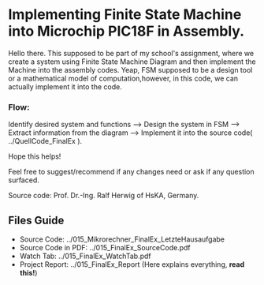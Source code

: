 # Implementing Finite State Machine into Microchip PIC18F in Assembly.

Hello there. This supposed to be part of my school's assignment, where we create a system using Finite State Machine Diagram and then implement the Machine into the assembly codes. Yeap, FSM supposed to be a design tool or a mathematical model of computation,however, in this code, we can actually implement it into the code.

### Flow:
Identify desired system and functions --> Design the system in FSM --> Extract information from the diagram --> Implement it into the source code( ../QuellCode_FinalEx ).

Hope this helps!

Feel free to suggest/recommend if any changes need or ask if any question surfaced.

Source code: Prof. Dr.-Ing. Ralf Herwig of HsKA, Germany.

## Files Guide
- Source Code: ../015_Mikrorechner_FinalEx_LetzteHausaufgabe
- Source Code in PDF: ../015_FinalEx_SourceCode.pdf
- Watch Tab: ../015_FinalEx_WatchTab.pdf
- Project Report: ../015_FinalEx_Report (Here explains everything, **read this!**)

